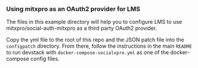 ### Using mitxpro as an OAuth2 provider for LMS

The files in this example directory will help you to configure LMS to use 
mitxpro/social-auth-mitxpro as a third party OAuth2 provider. 

Copy the yml file to the root of this repo and the JSON patch file into the `configpatch`
directory. From there, follow the instructions in the main `README` to run devstack
with `docker-compose-socialxpro.yml` as one of the docker-compose config files.
